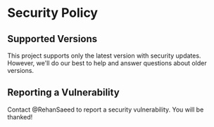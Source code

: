 # Security Policy

## Supported Versions

This project supports only the latest version with security updates. However, we'll do our best to help and answer questions about older versions.

## Reporting a Vulnerability

Contact @RehanSaeed to report a security vulnerability. You will be thanked!

